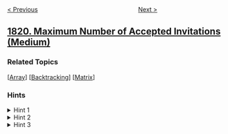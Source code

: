<!--|This file generated by command(leetcode description); DO NOT EDIT.    |-->
<!--+----------------------------------------------------------------------+-->
<!--|@author    openset <openset.wang@gmail.com>                           |-->
<!--|@link      https://github.com/openset                                 |-->
<!--|@home      https://github.com/openset/leetcode                        |-->
<!--+----------------------------------------------------------------------+-->

[< Previous](../number-of-different-subsequences-gcds "Number of Different Subsequences GCDs")
　　　　　　　　　　　　　　　　
[Next >](../find-customers-with-positive-revenue-this-year "Find Customers With Positive Revenue this Year")

## [1820. Maximum Number of Accepted Invitations (Medium)](https://leetcode.com/problems/maximum-number-of-accepted-invitations "最多邀请的个数")



### Related Topics
  [[Array](../../tag/array/README.md)]
  [[Backtracking](../../tag/backtracking/README.md)]
  [[Matrix](../../tag/matrix/README.md)]

### Hints
<details>
<summary>Hint 1</summary>
We can see that the problem can be represented as a directed graph with an edge from each boy to the girl he invited.
</details>

<details>
<summary>Hint 2</summary>
We need to choose a set of edges such that no to source points in the graph (i.e., boys) have an edge with the same endpoint (i.e., the same girl).
</details>

<details>
<summary>Hint 3</summary>
The problem is maximum bipartite matching in the graph.
</details>
